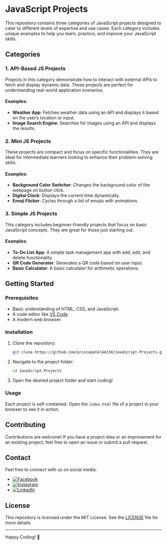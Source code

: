 # JavaScript Projects

This repository contains three categories of JavaScript projects designed to cater to different levels of expertise and use cases. Each category includes unique examples to help you learn, practice, and improve your JavaScript skills.

## Categories

### 1. API-Based JS Projects
Projects in this category demonstrate how to interact with external APIs to fetch and display dynamic data. These projects are perfect for understanding real-world application scenarios.

#### Examples:
- **Weather App**: Fetches weather data using an API and displays it based on the user’s location or input.
- **Image Search Engine**: Searches for images using an API and displays the results.

### 2. Mini JS Projects
These projects are compact and focus on specific functionalities. They are ideal for intermediate learners looking to enhance their problem-solving skills.

#### Examples:
- **Background Color Switcher**: Changes the background color of the webpage on button click.
- **Digital Clock**: Displays the current time dynamically.
- **Emoji Flicker**: Cycles through a list of emojis with animations.

### 3. Simple JS Projects
This category includes beginner-friendly projects that focus on basic JavaScript concepts. They are great for those just starting out.

#### Examples:
- **To-Do List App**: A simple task management app with add, edit, and delete functionality.
- **QR Code Generator**: Generates a QR code based on user input.
- **Basic Calculator**: A basic calculator for arithmetic operations.

## Getting Started

### Prerequisites
- Basic understanding of HTML, CSS, and JavaScript.
- A code editor like [VS Code](https://code.visualstudio.com/).
- A modern web browser.

### Installation
1. Clone the repository:
   ```bash
   git clone https://github.com/princepatel4423d/JavaScript-Projects.git
   ```
2. Navigate to the project folder:
   ```bash
   cd JavaScript-Projects
   ```
3. Open the desired project folder and start coding!

### Usage
Each project is self-contained. Open the `index.html` file of a project in your browser to see it in action.

## Contributing
Contributions are welcome! If you have a project idea or an improvement for an existing project, feel free to open an issue or submit a pull request.

## Contact
Feel free to connect with us on social media:

- [![Facebook](https://img.shields.io/badge/Facebook-%231877F2.svg?logo=Facebook&logoColor=white)](https://facebook.com/princepatel4423d) 
- [![Instagram](https://img.shields.io/badge/Instagram-%23E4405F.svg?logo=Instagram&logoColor=white)](https://instagram.com/_prince.patel7_) 
- [![LinkedIn](https://img.shields.io/badge/LinkedIn-%230077B5.svg?logo=linkedin&logoColor=white)](https://linkedin.com/in/princepatel4423d)

## License
This repository is licensed under the MIT License. See the [LICENSE](LICENSE) file for more details.

---

Happy Coding! 🎉
